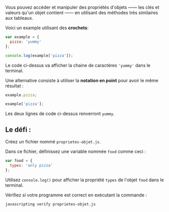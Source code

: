 Vous pouvez accéder et manipuler des propriétés d'objets —— les clés et valeurs qu'un objet contient —— en utilisant des méthodes très similaires aux tableaux.

Voici un example utilisant des **crochets**:

```js
var example = {
  pizza: 'yummy'
};

console.log(example['pizza']);
```

Le code ci-dessus va afficher la chaine de caractères `'yummy'` dans le terminal.

Une alternative consiste à utiliser la **notation en point** pour avoir le même résultat :

```js
example.pizza;

example['pizza'];
```

Les deux lignes de code ci-dessus renverront `yummy`.

## Le défi :

Créez un fichier nommé `proprietes-objet.js`.

Dans ce fichier, définissez une variable nommée `food` comme ceci :

```js
var food = {
  types: 'only pizza'
};
```

Utilisez `console.log()` pour afficher la propriété `types` de l'objet `food` dans le terminal.

Vérifiez si votre programme est correct en exécutant la commande :

```bash
javascripting verify proprietes-objet.js
```
